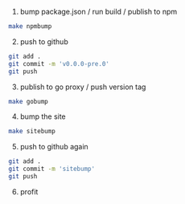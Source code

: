 1. bump package.json / run build / publish to npm

```sh
make npmbump
```

2. push to github

```sh
git add .
git commit -m 'v0.0.0-pre.0'
git push
```

3. publish to go proxy / push version tag

```sh
make gobump
```

4. bump the site

```sh
make sitebump
```

5. push to github again

```sh
git add .
git commit -m 'sitebump'
git push
```

6. profit
